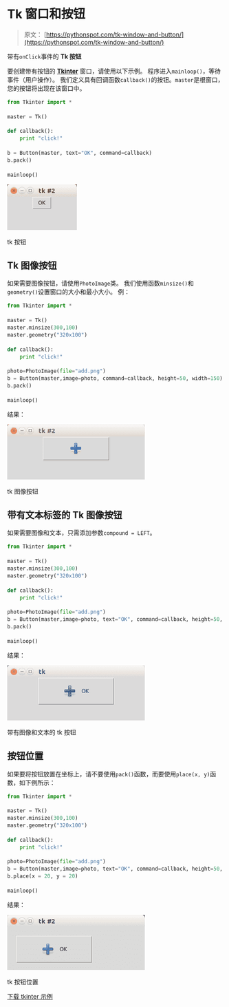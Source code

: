 # Tk 窗口和按钮

> 原文： [https://pythonspot.com/tk-window-and-button/](https://pythonspot.com/tk-window-and-button/)

带有`onClick`事件的 **Tk 按钮** 

要创建带有按钮的 [**Tkinter**](https://pythonspot.com/tkinter/) 窗口，请使用以下示例。 程序进入`mainloop()`，等待事件（用户操作）。 我们定义具有回调函数`callback()`的按钮。`master`是根窗口，您的按钮将出现在该窗口中。

```py
from Tkinter import *

master = Tk()

def callback():
    print "click!"

b = Button(master, text="OK", command=callback)
b.pack()

mainloop()

```

![tk button](img/b1fb57a653c6741ced779c294ca87447.jpg)

tk 按钮

## Tk 图像按钮

如果需要图像按钮，请使用`PhotoImage`类。 我们使用函数`minsize()`和`geometry()`设置窗口的大小和最小大小。 例：

```py
from Tkinter import *

master = Tk()
master.minsize(300,100)
master.geometry("320x100")

def callback():
    print "click!"

photo=PhotoImage(file="add.png")
b = Button(master,image=photo, command=callback, height=50, width=150)
b.pack()

mainloop()

```

结果：

![tk image button](img/289712f8426bbfc6ceacdd22bbcff819.jpg)

tk 图像按钮

## 带有文本标签的 Tk 图像按钮

如果需要图像和文本，只需添加参数`compound = LEFT`。

```py
from Tkinter import *

master = Tk()
master.minsize(300,100)
master.geometry("320x100")

def callback():
    print "click!"

photo=PhotoImage(file="add.png")
b = Button(master,image=photo, text="OK", command=callback, height=50, width=150, compound=LEFT)
b.pack()

mainloop()

```

结果：

![tk button with text and image](img/966f97e15792c89ebeb6f5f8942b0ee5.jpg)

带有图像和文本的 tk 按钮

## 按钮位置

如果要将按钮放置在坐标上，请不要使用`pack()`函数，而要使用`place(x, y)`函数，如下例所示：

```py
from Tkinter import *

master = Tk()
master.minsize(300,100)
master.geometry("320x100")

def callback():
    print "click!"

photo=PhotoImage(file="add.png")
b = Button(master,image=photo, text="OK", command=callback, height=50, width=150, compound=LEFT)
b.place(x = 20, y = 20)

mainloop()

```

结果：

![tk button location](img/f8756b4a6882e933bfd6fc3f8f1fe1b6.jpg)

tk 按钮位置 

[下载 tkinter 示例](/download-tkinter-examples)
